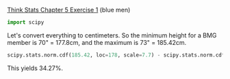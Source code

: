[Think Stats Chapter 5 Exercise 1](http://greenteapress.com/thinkstats2/html/thinkstats2006.html#toc50) (blue men)

```python
import scipy
```

Let's convert everything to centimeters. So the minimum height for a BMG member is 70" = 177.8cm, and the maximum is 73" = 185.42cm.

```python
scipy.stats.norm.cdf(185.42, loc=178, scale=7.7) - scipy.stats.norm.cdf(177.8, loc=178, scale=7.7)
```

This yields 34.27%.
